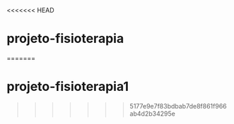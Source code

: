 <<<<<<< HEAD
# projeto-fisioterapia
=======
# projeto-fisioterapia1
>>>>>>> 5177e9e7f83bdbab7de8f861f966ab4d2b34295e
